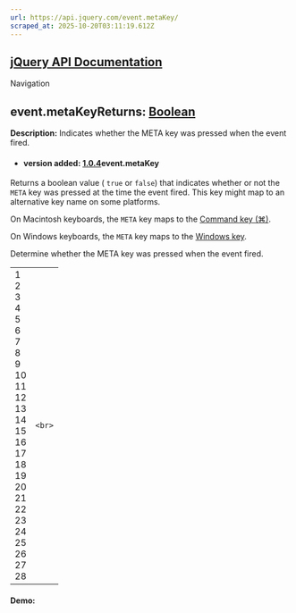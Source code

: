 ```yaml
---
url: https://api.jquery.com/event.metaKey/
scraped_at: 2025-10-20T03:11:19.612Z
---
```


## [jQuery API Documentation](https://jquery.com/ "jQuery API Documentation")

Navigation

## event.metaKeyReturns: [Boolean](http://api.jquery.com/Types/\#Boolean)

**Description:** Indicates whether the META key was pressed when the event fired.

- #### version added: [1.0.4](https://api.jquery.com/category/version/1.0.4/)event.metaKey


Returns a boolean value ( `true` or `false`) that indicates whether or not the `META` key was pressed at the time the event fired.
This key might map to an alternative key name on some platforms.

On Macintosh keyboards, the `META` key maps to the [Command key (⌘)](https://en.wikipedia.org/wiki/Command_key).

On Windows keyboards, the `META` key maps to the [Windows key](https://en.wikipedia.org/wiki/Windows_key).

Determine whether the META key was pressed when the event fired.

|     |     |
| --- | --- |
| 1<br>2<br>3<br>4<br>5<br>6<br>7<br>8<br>9<br>10<br>11<br>12<br>13<br>14<br>15<br>16<br>17<br>18<br>19<br>20<br>21<br>22<br>23<br>24<br>25<br>26<br>27<br>28 | ```<br>``` |

#### Demo: